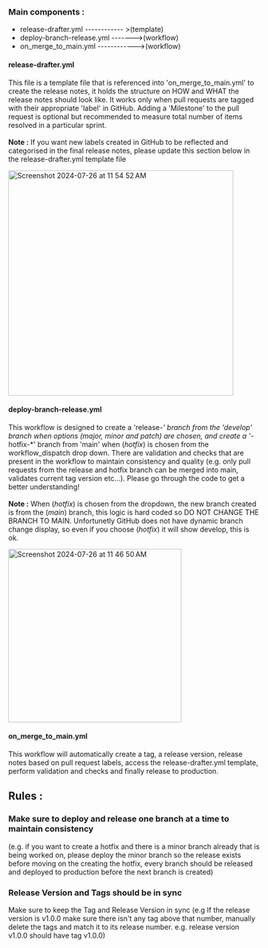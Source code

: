 ### Main components :
- release-drafter.yml ------------ >(template)
- deploy-branch-release.yml ------->(workflow)
- on_merge_to_main.yml ------------>(workflow)

#### release-drafter.yml
This file is a template file that is referenced into 'on_merge_to_main.yml' to create the release notes, it holds the structure on HOW and WHAT the release notes should look like. It works only when pull requests are tagged with their appropriate 'label' in GitHub. Adding a 'Milestone' to the pull request is optional but recommended to measure total number of items resolved in a particular sprint. <br></br>
**Note :** If you want new labels created in GitHub to be reflected and categorised in the final release notes, please update this section below in the release-drafter.yml template file

<img width="451" alt="Screenshot 2024-07-26 at 11 54 52 AM" src="https://github.com/user-attachments/assets/6b7392ad-890b-453b-af06-900623f35f32">

#### deploy-branch-release.yml
This workflow is designed to create a 'release-*' branch from the 'develop' branch when options (_major, minor and patch_) are chosen, and create a '*-hotfix-*' branch from 'main' when (_hotfix_) is chosen from the workflow_dispatch drop down. There are validation and checks that are present in the workflow to maintain consistency and quality (e.g. only pull requests from the release and hotfix branch can be merged into main, validates current tag version etc...). Please go through the code to get a better understanding! <br></br>
**Note :** When (_hotfix_) is chosen from the dropdown, the new branch created is from the (_main_) branch, this logic is hard coded so DO NOT CHANGE THE BRANCH TO MAIN. Unfortunetly GitHub does not have dynamic branch change display, so even if you choose (_hotfix_) it will show develop, this is ok.

 <img width="347" alt="Screenshot 2024-07-26 at 11 46 50 AM" src="https://github.com/user-attachments/assets/081796eb-4f45-43fc-ab43-10ed4fb7f357">

#### on_merge_to_main.yml
This workflow will automatically create a tag, a release version, release notes based on pull request labels, access the release-drafter.yml template, perform validation and checks and finally release to production. 

## Rules :
### Make sure to deploy and release one branch at a time to maintain consistency
(e.g. if you want to create a hotfix and there is a minor branch already that is being worked on, please deploy the minor branch so the release exists before moving on the creating the hotfix, every branch should be released and deployed to production before the next branch is created)

### Release Version and Tags should be in sync
Make sure to keep the Tag and Release Version in sync (e.g If the release version is v1.0.0 make sure there isn't any tag above that number, manually delete the tags and match it to its release number. e.g. release version v1.0.0 should have tag v1.0.0)

